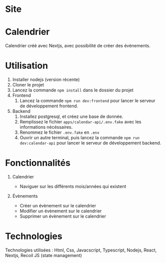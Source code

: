 <!-- [lui-09.webm](https://user-images.githubusercontent.com/29934021/182053805-0bfea7f9-80a5-47c0-bfa9-0aad36a5574f.webm) -->

# Site

<!-- [Calendrier en ligne](https://calendrier-nextjs.vercel.app/) (calendrier seulement, sans système d'authentification) -->

# Calendrier

Calendrier créé avec Nextjs, avec possibilité de créer des évènements.

# Utilisation

1. Installer nodejs (version récente)
2. Cloner le projet
3. Lancez la commande `npm install` dans le dossier du projet
4. Frontend
   1. Lancez la commande `npm run dev:frontend` pour lancer le serveur de développement frontend.
5. Backend
   1. Installez postgresql, et créez une base de donnée.
   2. Remplissez le fichier `apps/calendar-api/.env.fake` avec les informations nécéssaires.
   3. Renommez le fichier `.env.fake` en `.env`
   4. Ouvrir un autre terminal, puis lancez la commande `npm run dev:calendar-api` pour lancer le serveur de développement backend.

# Fonctionnalités

1. Calendrier

   - Naviguer sur les différents mois/années qui existent

2. Évènements
   - Créer un évènement sur le calendrier
   - Modifier un évènement sur le calendrier
   - Supprimer un évènement sur le calendrier

# Technologies

Technologies utilisées : Html, Css, Javacscript, Typescript, Nodejs, React, Nextjs, Recoil JS (state management)
